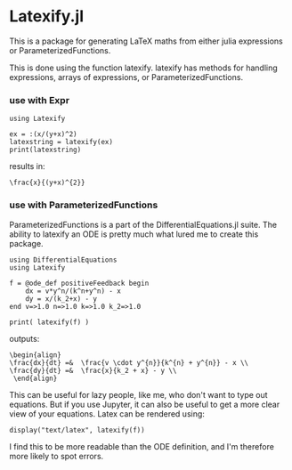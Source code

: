 # Latexify.jl
This is a package for generating LaTeX maths from either julia expressions or ParameterizedFunctions.

This is done using the function latexify.
latexify has methods for handling expressions, arrays of expressions, or ParameterizedFunctions. 


### use with Expr
```
using Latexify

ex = :(x/(y+x)^2)
latexstring = latexify(ex)
print(latexstring)
```
results in:
```
\frac{x}{(y+x)^{2}}
```

### use with ParameterizedFunctions
ParameterizedFunctions is a part of the DifferentialEquations.jl suite.
The ability to latexify an ODE is pretty much what lured me to create this package.

```
using DifferentialEquations
using Latexify

f = @ode_def positiveFeedback begin
    dx = v*y^n/(k^n+y^n) - x
    dy = x/(k_2+x) - y
end v=>1.0 n=>1.0 k=>1.0 k_2=>1.0

print( latexify(f) )
```
outputs:
```
\begin{align}
\frac{dx}{dt} =&  \frac{v \cdot y^{n}}{k^{n} + y^{n}} - x \\ 
\frac{dy}{dt} =&  \frac{x}{k_2 + x} - y \\ 
 \end{align}
```

This can be useful for lazy people, like me, who don't want to type out equations. 
But if you use Jupyter, it can also be useful to get a more clear view of your equations. 
Latex can be rendered using: 
```
display("text/latex", latexify(f))
```
I find this to be more readable than the ODE definition, and I'm therefore more likely to spot errors.


